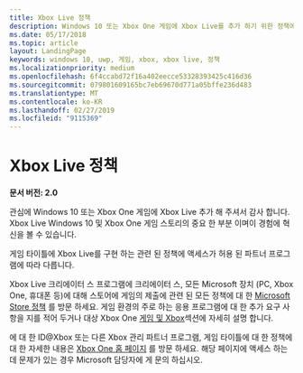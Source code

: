 ```yaml
---
title: Xbox Live 정책
description: Windows 10 또는 Xbox One 게임에 Xbox Live를 추가 하기 위한 정책에 설명 합니다.
ms.date: 05/17/2018
ms.topic: article
layout: LandingPage
keywords: windows 10, uwp, 게임, xbox, xbox live, 정책
ms.localizationpriority: medium
ms.openlocfilehash: 6f4ccabd72f16a402eecce53328393425c416d36
ms.sourcegitcommit: 079801609165bc7eb69670d771a05bffe236d483
ms.translationtype: MT
ms.contentlocale: ko-KR
ms.lasthandoff: 02/27/2019
ms.locfileid: "9115369"
---
```

# <a name="xbox-live-policies"></a>Xbox Live 정책

**문서 버전: 2.0**

관심에 Windows 10 또는 Xbox One 게임에 Xbox Live 추가 해 주셔서 감사 합니다. Xbox Live Windows 10 및 Xbox One 게임 스토리의 중요 한 부분 이며이 경험에 혁신을 볼 수 있습니다.

게임 타이틀에 Xbox Live를 구현 하는 관련 된 정책에 액세스가 허용 된 파트너 프로그램에 따라 다릅니다.

Xbox Live 크리에이터 스 프로그램에 크리에이터 스, 모든 Microsoft 장치 (PC, Xbox One, 휴대폰 등)에 대해 스토어에 게임의 제출에 관련 된 모든 정책에 대 한 [Microsoft Store 정책](https://docs.microsoft.com/en-us/legal/windows/agreements/store-policies) 를 방문 하세요. 게임 환경의 주로 하는 응용 프로그램에 대 한 추가 요구 사항을 지를 적어 두거나 대상 Xbox One [게임 및 Xbox](https://docs.microsoft.com/en-us/legal/windows/agreements/store-policies#1013-gaming-and-xbox)섹션에 자세히 설명 합니다.

에 대 한 ID@Xbox 또는 다른 Xbox 관리 파트너 프로그램, 게임 타이틀에 대 한 정책에 대 한 자세한 내용은 [Xbox One 홈 페이지](https://developer.microsoft.com/en-us/games/xbox/partner) 를 방문 하세요. 해당 페이지에 액세스 하는 데 문제가 있는 경우 Microsoft 담당자에 게 문의 하십시오.
